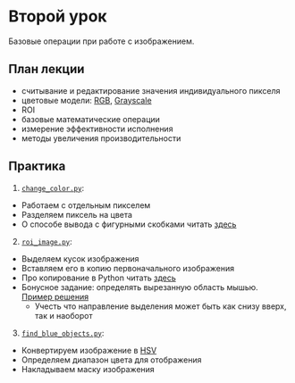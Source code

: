 # Второй урок
Базовые операции при работе с изображением.
## План лекции
- считывание и редактирование значения индивидуального пикселя
- цветовые модели: [RGB][RGB], [Grayscale][Grayscale]
- ROI
- базовые математические операции
- измерение эффективности исполнения
- методы увеличения производительности

## Практика
1. [`change_color.py`][change_color_ex]:
  - Работаем с отдельным пикселем
  - Разделяем пиксель на цвета
  - О способе вывода с фигурными скобками читать [здесь][string_format]
2. [`roi_image.py`][roi_image_ex]:
  - Выделяем кусок изображения
  - Вставляем его в копию первоначального изображения
  - Про копирование в Python читать [здесь][copy_in_python]
  - Бонусное задание: определять вырезанную область мышью. [Пример решения][crope_with_mouse]
    - Учесть что направление выделения может быть как снизу вверх, так и наоборот
3. [`find_blue_objects.py`][find_blue_objects]:
  - Конвертируем изображение в [HSV][HSV]
  - Определяем диапазон цвета для отображения
  - Накладываем маску изображения


[RGB]: https://en.wikipedia.org/wiki/RGB_color_model
[Grayscale]: https://en.wikipedia.org/wiki/Grayscale
[string_format]:https://docs.python.org/2/library/string.html#format-examples
[copy_in_python]:https://docs.python.org/2/library/copy.html
[roi_image_ex]: ./src/roi_image.py
[change_color_ex]: ./src/change_color.py
[crope_with_mouse]: ./src/crope_image_with_mouse.py
[find_blue_objects]: ./src/find_blue_objects.py
[HSV]: https://en.wikipedia.org/wiki/HSL_and_HSV

